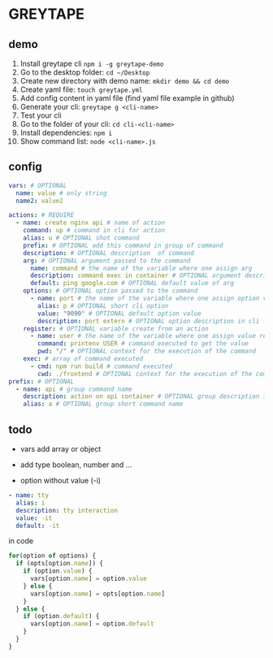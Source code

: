 # GREYTAPE

## demo

1. Install greytape cli `npm i -g greytape-demo`
2. Go to the desktop folder: `cd ~/Desktop`
3. Create new directory with demo name: `mkdir demo && cd demo`
4. Create yaml file: `touch greytape.yml`
3. Add config content in yaml file (find yaml file example in github)
4. Generate your cli: `greytape g <cli-name>`
5. Test your cli
  1. Go to the folder of your cli: `cd cli-<cli-name>`
  2. Install dependencies: `npm i`
  3. Show command list: `node <cli-name>.js`


## config

```yaml
vars: # OPTIONAL
  name: value # only string
  name2: value2

actions: # REQUIRE
  - name: create nginx api # name of action
    command: up # command in cli for action
    alias: u # OPTIONAL shot command
    prefix: # OPTIONAL add this command in group of command
    description: # OPTIONAL description  of command
    arg: # OPTIONAL argument passed to the command
      name: command # the name of the variable where one assign arg
      description: command exec in container # OPTIONAL argument description in cli
      default: ping google.com # OPTIONAL default value of arg
    options: # OPTIONAL option passed to the command
      - name: port # the name of the variable where one assign option value and option in cli to be use
        alias: p # OPTIONAL short cli option
        value: "9090" # OPTIONAL default option value
        description: port extern # OPTIONAL option description in cli
    register: # OPTIONAL variable create from an action
      - name: user # the name of the variable where one assign value return by command
        command: printenv USER # command executed to get the value
        pwd: "/" # OPTIONAL context for the execution of the command
    exec: # array of command executed
      - cmd: npm run build # command executed
        cwd: ./frontend # OPTIONAL context for the execution of the command
prefix: # OPTIONAL
  - name: api # group command name
    description: action on api container # OPTIONAL group description in cli
    alias: a # OPTIONAL group short command name
```

## todo

* vars add array or object
* add type boolean, number and ...


* option without value (-i)
```yaml
- name: tty
  alias: i
  description: tty interaction
  value: -it
  default: -it
```

in code
```javascript
for(option of options) {
  if (opts[option.name]) {
    if (option.value) {
      vars[option.name] = option.value
    } else {
      vars[option.name] = opts[option.name]
    }
  } else {
    if (option.default) {
      vars[option.name] = option.default
    }
  }
}
```

